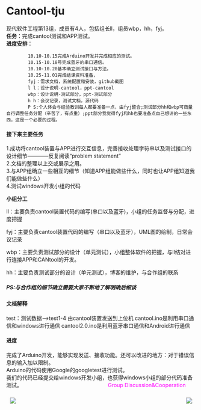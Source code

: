 # Cantool-tju
现代软件工程第13组，成员有4人，包括组长ll，组员wbp，hh，fyj。  
**任务**：完成cantool测试和APP测试。  
**进度安排**：

            10.10-10.15完成Arduino开发并完成相应的测试。
            10.15-10.18号完成蓝牙的串口通信。
            10.10-10.20基本确立测试接口与方法。
            10.25-11.01完成结课资料准备，
            fyj：需求文档，系统配置和安装，github截图
            l l：设计说明-cantool，ppt-cantool
            wbp：设计说明-测试部分，ppt-测试部分
            h h：会议记录，测试文档，源代码
            P S:个人体会与经验教训每人都要准备一点，由fyj整合;测试部分hh和wbp可商量自行调整任务分配（辛苦了，有点重）;ppt部分我觉得fyj和hh也要准备点自己想讲的一些东西，这是一个必要的过程。
            
#### 接下来主要任务<br>
1.成功将cantool装置与APP进行交互信息，完善接收处理字符串以及测试接口的设计细节————反复阅读“problem statement”<br>
2.文档的整理以上交或展示之用。<br>
3.与APP组确立一些相互的细节（知道APP组能做些什么，同时也让APP组知道我们能做些什么）<br>
4.测试windows开发小组的代码<br>

**小组分工**     
  		  
  ll：主要负责cantool装置代码的编写(串口以及蓝牙)，小组的任务监督与分配，进度把握		
 
  fyj：主要负责cantool装置代码的编写（串口以及蓝牙），UML图的绘制，日常会议记录

  wbp：主要负责测试部分的设计（单元测试），小组整体软件的把握，与ll结对进行连接APP和CANtool的开发。		  

  hh：主要负责测试部分的设计（单元测试），博客的维护，与合作组的联系	
##### PS:与合作组的细节确立需要大家不断地了解明确后细谈	 

#### 文档解释
  test：测试数据——>test1-4  由cantool装置发送到上位机
  cantool.ino是利用串口通信和windows进行通信
  cantool2.0.ino是利用蓝牙串口通信和Android进行通信

#### 进度  
完成了Arduino开发，能够实现发送、接收功能。还可以改进的地方：对于错误信息的输入加以限制。  
Arduino的代码使用Google的googletest进行测试。  
我们的代码已经提交给windows开发小组，也获得windows小组的部分代码准备测试。
&emsp;&emsp;&emsp;&emsp;&emsp;&emsp;&emsp;&emsp;&emsp;&emsp;&emsp;&emsp;&emsp;&emsp;&emsp;&emsp;<font color=#FF00FF>Group Discussion&Cooperation</font>
<div style="float:left;border:solid 1px 000;margin:10px;"><img src="http://note.youdao.com/yws/public/resource/7f93a44accacd76357315a1074ba3531/xmlnote/D05F6A3ECBAB4B20B240547194789A75/613" ></div><div style="float:right;border:solid 1px 000;margin:10px;"><img src="http://note.youdao.com/yws/public/resource/7f93a44accacd76357315a1074ba3531/xmlnote/0082CBB7AD7E43CA8FE64CD787BF190C/621" ></div>
